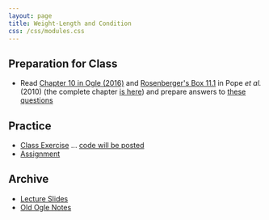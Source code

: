 ```yaml
---
layout: page
title: Weight-Length and Condition
css: /css/modules.css
---
```


## Preparation for Class

* Read [Chapter 10 in Ogle (2016)](RESOURCES/Ogle_Condition.pdf) and [Rosenberger's Box 11.1](RESOURCES/Popeetal-2010-Box11-1.pdf) in Pope *et al.* (2010) (the complete chapter [is here](http://www.fs.fed.us/rm/pubs_other/rmrs_2010_pope_k001.pdf)) and prepare answers to [these questions](PREP/Condition)

## Practice

* [Class Exercise](CEX/Condition_CEX1) ... [code will be posted](CEX/CODES/Condition.R)
* [Assignment](CE/Condition_CE1)

## Archive

* [Lecture Slides](PPT/Condition.pptx)
* [Old Ogle Notes](RESOURCES/Condition)
